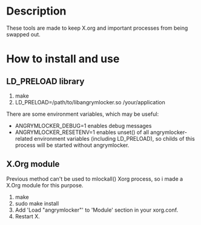 # Description

These tools are made to keep X.org and important processes from being swapped out.

# How to install and use

## LD_PRELOAD library

 1. make
 2. LD_PRELOAD=/path/to/libangrymlocker.so /your/application
 
 There are some environment variables, which may be useful:
 
 * ANGRYMLOCKER_DEBUG=1 enables debug messages
 * ANGRYMLOCKER_RESETENV=1 enables unset() of all angrymlocker-related environment variables (including LD_PRELOAD), so childs of this process will be started without angrymlocker.

## X.Org module
 Previous method can't be used to mlockall() Xorg process, so i made a X.Org module for this purpose.

 1. make
 2. sudo make install
 3. Add 'Load "angrymlocker"' to 'Module' section in your xorg.conf.
 4. Restart X.
